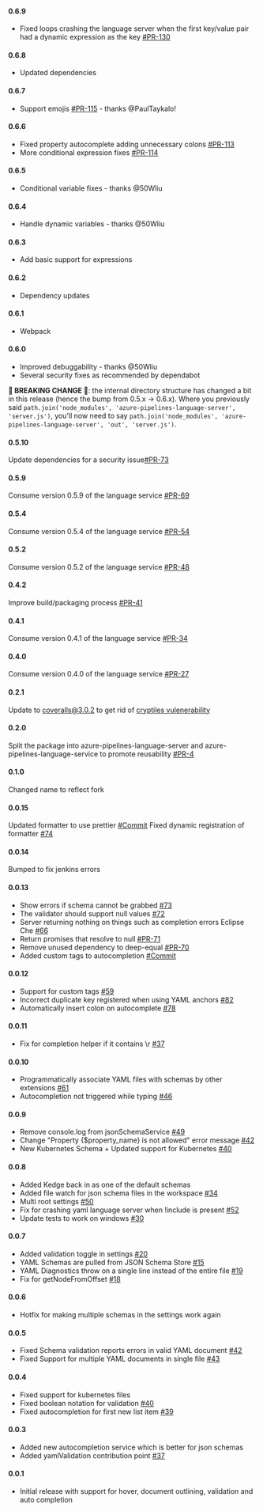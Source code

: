 #### 0.6.9
- Fixed loops crashing the language server when the first key/value pair had a dynamic expression as the key [#PR-130](https://github.com/microsoft/azure-pipelines-language-server/pull/116)

#### 0.6.8
- Updated dependencies

#### 0.6.7
- Support emojis [#PR-115](https://github.com/microsoft/azure-pipelines-language-server/pull/116) - thanks @PaulTaykalo!

#### 0.6.6
- Fixed property autocomplete adding unnecessary colons [#PR-113](https://github.com/microsoft/azure-pipelines-language-server/pull/113)
- More conditional expression fixes [#PR-114](https://github.com/microsoft/azure-pipelines-language-server/pull/114)

#### 0.6.5
- Conditional variable fixes - thanks @50Wliu

#### 0.6.4
- Handle dynamic variables - thanks @50Wliu

#### 0.6.3
- Add basic support for expressions

#### 0.6.2
- Dependency updates

#### 0.6.1
- Webpack

#### 0.6.0
- Improved debuggability - thanks @50Wliu
- Several security fixes as recommended by dependabot

**🚨 BREAKING CHANGE 🚨**: the internal directory structure has changed a bit in this release (hence the bump from 0.5.x -> 0.6.x).
Where you previously said `path.join('node_modules', 'azure-pipelines-language-server', 'server.js')`, you'll now need to say `path.join('node_modules', 'azure-pipelines-language-server', 'out', 'server.js')`.

#### 0.5.10
Update dependencies for a security issue[#PR-73](https://github.com/microsoft/azure-pipelines-language-server/pull/73)

#### 0.5.9
Consume version 0.5.9 of the language service [#PR-69](https://github.com/Microsoft/azure-pipelines-language-server/pull/69)

#### 0.5.4
Consume version 0.5.4 of the language service [#PR-54](https://github.com/Microsoft/azure-pipelines-language-server/pull/54)

#### 0.5.2
Consume version 0.5.2 of the language service [#PR-48](https://github.com/Microsoft/azure-pipelines-language-server/pull/48)

#### 0.4.2
Improve build/packaging process [#PR-41](https://github.com/Microsoft/azure-pipelines-language-server/pull/41)

#### 0.4.1
Consume version 0.4.1 of the language service [#PR-34](https://github.com/Microsoft/azure-pipelines-language-server/pull/34)

#### 0.4.0
Consume version 0.4.0 of the language service [#PR-27](https://github.com/Microsoft/azure-pipelines-language-server/pull/27)

#### 0.2.1
Update to coveralls@3.0.2 to get rid of [cryptiles vulenerability](https://github.com/hapijs/cryptiles/issues/34)

#### 0.2.0
Split the package into azure-pipelines-language-server and azure-pipelines-language-service to promote reusability [#PR-4](https://github.com/Microsoft/azure-pipelines-language-server/pull/4)

#### 0.1.0
Changed name to reflect fork

#### 0.0.15

Updated formatter to use prettier [#Commit](https://github.com/redhat-developer/yaml-language-server/commit/feb604c35b8fb11747dfcb79a5d8570bf81b8f67)
Fixed dynamic registration of formatter [#74](https://github.com/redhat-developer/yaml-language-server/issues/74)

#### 0.0.14

Bumped to fix jenkins errors

#### 0.0.13
- Show errors if schema cannot be grabbed [#73](https://github.com/redhat-developer/yaml-language-server/issues/73)
- The validator should support null values [#72](https://github.com/redhat-developer/yaml-language-server/issues/72)
- Server returning nothing on things such as completion errors Eclipse Che [#66](https://github.com/redhat-developer/yaml-language-server/issues/66)
- Return promises that resolve to null [#PR-71](https://github.com/redhat-developer/yaml-language-server/pull/71)
- Remove unused dependency to deep-equal  [#PR-70](https://github.com/redhat-developer/yaml-language-server/pull/70)
- Added custom tags to autocompletion [#Commit](https://github.com/redhat-developer/yaml-language-server/commit/73c244a3efe09ec4250def78068c54af3acaed58)

#### 0.0.12
- Support for custom tags [#59](https://github.com/redhat-developer/yaml-language-server/issues/59)
- Incorrect duplicate key registered when using YAML anchors [#82](https://github.com/redhat-developer/vscode-yaml/issues/82)
- Automatically insert colon on autocomplete [#78](https://github.com/redhat-developer/vscode-yaml/issues/78)

#### 0.0.11
- Fix for completion helper if it contains \r [#37](https://github.com/redhat-developer/yaml-language-server/issues/37)

#### 0.0.10
- Programmatically associate YAML files with schemas by other extensions [#61](https://github.com/redhat-developer/vscode-yaml/issues/61)
- Autocompletion not triggered while typing [#46](https://github.com/redhat-developer/vscode-yaml/issues/46)

#### 0.0.9
- Remove console.log from jsonSchemaService [#49](https://github.com/redhat-developer/yaml-language-server/issues/49)
- Change "Property {$property_name} is not allowed" error message [#42](https://github.com/redhat-developer/yaml-language-server/issues/42)
- New Kubernetes Schema + Updated support for Kubernetes [#40](https://github.com/redhat-developer/yaml-language-server/issues/40)

#### 0.0.8
- Added Kedge back in as one of the default schemas
- Added file watch for json schema files in the workspace [#34](https://github.com/redhat-developer/yaml-language-server/issues/34)
- Multi root settings [#50](https://github.com/redhat-developer/vscode-yaml/issues/50)
- Fix for crashing yaml language server when !include is present [#52](https://github.com/redhat-developer/vscode-yaml/issues/52)
- Update tests to work on windows [#30](https://github.com/redhat-developer/yaml-language-server/issues/30)

#### 0.0.7
- Added validation toggle in settings [#20](https://github.com/redhat-developer/yaml-language-server/issues/20)
- YAML Schemas are pulled from JSON Schema Store [#15](https://github.com/redhat-developer/yaml-language-server/issues/15)
- YAML Diagnostics throw on a single line instead of the entire file [#19](https://github.com/redhat-developer/yaml-language-server/issues/19)
- Fix for getNodeFromOffset [#18](https://github.com/redhat-developer/yaml-language-server/issues/18)

#### 0.0.6
- Hotfix for making multiple schemas in the settings work again

#### 0.0.5
- Fixed Schema validation reports errors in valid YAML document [#42](https://github.com/redhat-developer/vscode-yaml/issues/42)
- Fixed Support for multiple YAML documents in single file [#43](https://github.com/redhat-developer/vscode-yaml/issues/43)

#### 0.0.4
- Fixed support for kubernetes files
- Fixed boolean notation for validation [#40](https://github.com/redhat-developer/vscode-yaml/issues/40)
- Fixed autocompletion for first new list item [#39](https://github.com/redhat-developer/vscode-yaml/issues/39)

#### 0.0.3
- Added new autocompletion service which is better for json schemas
- Added yamlValidation contribution point [#37](https://github.com/redhat-developer/vscode-yaml/issues/37)

#### 0.0.1
- Initial release with support for hover, document outlining, validation and auto completion
